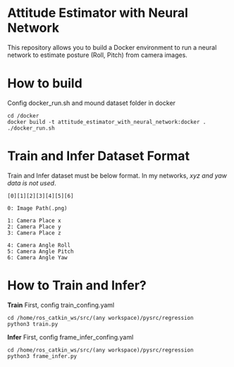 # Attitude Estimator with Neural Network

This repository allows you to build a Docker environment to run a neural network to estimate posture (Roll, Pitch) from camera images.

# How to build

Config docker_run.sh and mound dataset folder in docker

```
cd /docker
docker build -t attitude_estimator_with_neural_network:docker .
./docker_run.sh

```


# Train and Infer Dataset Format
Train and Infer dataset must be below format. In my networks, *xyz and yaw data is not used*.

```
[0][1][2][3][4][5][6]

0: Image Path(.png)

1: Camera Place x
2: Camera Place y
3: Camera Place z

4: Camera Angle Roll
5: Camera Angle Pitch
6: Camera Angle Yaw

```

# How to Train and Infer?

**Train**
First, config train_confing.yaml

```
cd /home/ros_catkin_ws/src/(any workspace)/pysrc/regression
python3 train.py

```

**Infer**
First, config frame_infer_confing.yaml

```
cd /home/ros_catkin_ws/src/(any workspace)/pysrc/regression
python3 frame_infer.py

```
